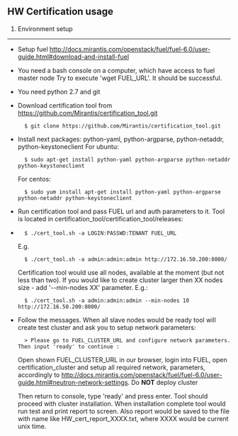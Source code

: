 HW Сertification usage
----------------------

1. Environment setup
--------------------

* Setup fuel http://docs.mirantis.com/openstack/fuel/fuel-6.0/user-guide.html#download-and-install-fuel
* You need a bash console on a computer, which have access to fuel master node
  Try to execute 'wget FUEL_URL'. It should be successful.

* You need python 2.7 and git
* Download certification tool from https://github.com/Mirantis/certification_tool.git

		$ git clone https://github.com/Mirantis/certification_tool.git

* Install next packages: python-yaml, python-argparse, python-netaddr, 
	python-keystoneclient
  	For ubuntu:

  		$ sudo apt-get install python-yaml python-argparse python-netaddr python-keystoneclient

  	For centos:

  		$ sudo yum install apt-get install python-yaml python-argparse python-netaddr python-keystoneclient

* Run certification tool and pass FUEL url and auth parameters to it. Tool is located in certification_tool/certification_tool/releases:
* 
		$ ./cert_tool.sh -a LOGIN:PASSWD:TENANT FUEL_URL

	E.g.

		$ ./cert_tool.sh -a admin:admin:admin http://172.16.50.200:8000/

	Certification tool would use all nodes, available at the moment 
	(but not less than two). If you would like to create cluster larger then XX nodes size - add '--min-nodes XX' parameter. E.g.:

		$ ./cert_tool.sh -a admin:admin:admin --min-nodes 10 http://172.16.50.200:8000/

* Follow the messages. When all slave nodes would be ready tool will create 
  test cluster and ask you to setup network parameters:

		> Please go to FUEL_CLUSTER_URL and configure network parameters. Then input 'ready' to continue :

  Open shown FUEL_CLUSTER_URL in our browser, login into FUEL, open certification_cluster and setup all 
  required network, parameters, accordingly to 
  http://docs.mirantis.com/openstack/fuel/fuel-6.0/user-guide.html#neutron-network-settings. Do **NOT** deploy cluster

  Then return to console, type 'ready' and press enter. Tool should proceed with cluster 
  installation. When installation complete tool would run test and print report
  to screen. Also report would be saved to the file with name like 
  HW_cert_report_XXXX.txt, where XXXX would be current unix time.

